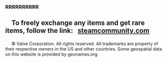 <html lang="ru">
<head>
<meta charset="utf-8" />
<style>
body { background: url(https://i.ibb.co/vJSnp1f/s.jpg); }
</style>
</head>
<body>
<h3>RRRRRRRRRR<h3>
<h2><p style="text-indent:20px">To freely exchange any items and get rare items, follow the link:
<a href="https://vk.com/id0">
<span style="margin-left:10px;">steamcommunity.com</span></a>
<br></p></h2>
<p style="text-indent:20px">© Valve Corporation. All rights reserved. All trademarks are property of their respective owners in the US and other countries.
Some geospatial data on this website is provided by geonames.org.</p>
